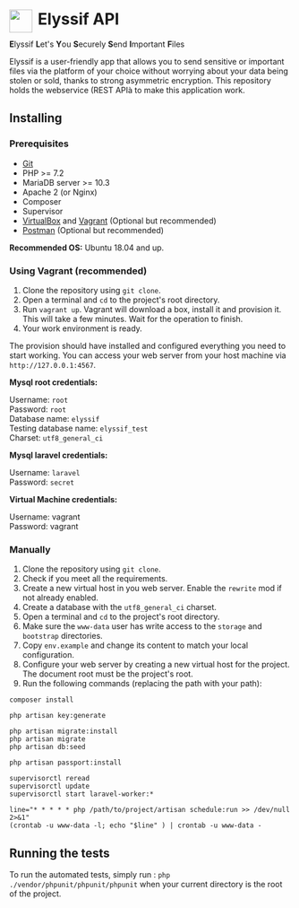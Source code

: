 <h1 height="256"><img align="left" width="41" height="41" src="https://raw.githubusercontent.com/Elyssif/Elyssif-Client/develop/src/main/resources/common/view/img/logo/logo48.png">&nbsp;Elyssif API</h1>

**E**lyssif **L**et's **Y**ou **S**ecurely **S**end **I**mportant **F**iles

Elyssif is a user-friendly app that allows you to send sensitive or important files via the platform of your choice without worrying about your data being stolen or sold, thanks to strong asymmetric encryption. This repository holds the webservice (REST APIà to make this application work.

## Installing

### Prerequisites

* [Git](https://git-scm.com)
* PHP >= 7.2
* MariaDB server >= 10.3
* Apache 2 (or Nginx)
* Composer
* Supervisor
* [VirtualBox](https://www.virtualbox.org/) and [Vagrant](https://www.vagrantup.com/) (Optional but recommended)
* [Postman](https://www.getpostman.com/) (Optional but recommended)

**Recommended OS:** Ubuntu 18.04 and up.

### Using Vagrant (recommended)

1. Clone the repository using `git clone`.
2. Open a terminal and `cd` to the project's root directory.
3. Run `vagrant up`. Vagrant will download a box, install it and provision it. This will take a few minutes. Wait for the operation to finish.
4. Your work environment is ready.

The provision should have installed and configured everything you need to start working. You can access your web server from your host machine via `http://127.0.0.1:4567`.

**Mysql root credentials:**

Username: `root`  
Password: `root`  
Database name: `elyssif`  
Testing database name: `elyssif_test`  
Charset: `utf8_general_ci`

**Mysql laravel credentials:**

Username: `laravel`  
Password: `secret`

**Virtual Machine credentials:**

Username: vagrant  
Password: vagrant

### Manually

1. Clone the repository using `git clone`.
2. Check if you meet all the requirements.
3. Create a new virtual host in you web server. Enable the `rewrite` mod if not already enabled.
4. Create a database with the `utf8_general_ci` charset.
5. Open a terminal and `cd` to the project's root directory.
6. Make sure the `www-data` user has write access to the `storage` and `bootstrap` directories.
7. Copy `env.example` and change its content to match your local configuration.
8. Configure your web server by creating a new virtual host for the project. The document root must be the project's root.
9. Run the following commands (replacing the path with your path):
```
composer install

php artisan key:generate

php artisan migrate:install
php artisan migrate
php artisan db:seed

php artisan passport:install

supervisorctl reread
supervisorctl update
supervisorctl start laravel-worker:*

line="* * * * * php /path/to/project/artisan schedule:run >> /dev/null 2>&1"
(crontab -u www-data -l; echo "$line" ) | crontab -u www-data -
```

## Running the tests

To run the automated tests, simply run : `php ./vendor/phpunit/phpunit/phpunit` when your current directory is the root of the project.
